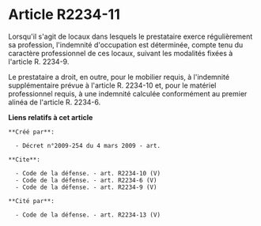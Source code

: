 # Article R2234-11

Lorsqu'il s'agit de locaux dans lesquels le prestataire exerce régulièrement sa profession, l'indemnité d'occupation est
déterminée, compte tenu du caractère professionnel de ces locaux, suivant les modalités fixées à l'article R. 2234-9. 

Le prestataire a droit, en outre, pour le mobilier requis, à l'indemnité supplémentaire prévue à l'article R. 2234-10 et,
pour le matériel professionnel requis, à une indemnité calculée conformément au premier alinéa de l'article R. 2234-6.

**Liens relatifs à cet article**

	**Créé par**:

	  - Décret n°2009-254 du 4 mars 2009 - art.

	**Cite**:

	  - Code de la défense. - art. R2234-10 (V)
	  - Code de la défense. - art. R2234-6 (V)
	  - Code de la défense. - art. R2234-9 (V)

	**Cité par**:

	  - Code de la défense. - art. R2234-13 (V)

